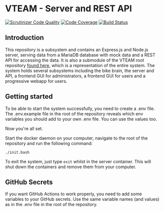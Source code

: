 # VTEAM - Server and REST API

[![Scrutinizer Code Quality](https://scrutinizer-ci.com/g/JuliaLind/vteam-server/badges/quality-score.png?b=main)](https://scrutinizer-ci.com/g/JuliaLind/vteam-server/?branch=main)
[![Code Coverage](https://scrutinizer-ci.com/g/JuliaLind/vteam-server/badges/coverage.png?b=main)](https://scrutinizer-ci.com/g/JuliaLind/vteam-server/?branch=main)
[![Build Status](https://scrutinizer-ci.com/g/JuliaLind/vteam-server/badges/build.png?b=main)](https://scrutinizer-ci.com/g/JuliaLind/vteam-server/build-status/main)

## Introduction
This repository is a subsystem and contains an Express.js and Node.js server, serving data from a MariaDB database with mock data and a REST API for accessing the data. It is also a submodule of the VTEAM root repository [found here](https://github.com/p0ntan/vteam-root), which is a representation of the entire system. The system holds several subsystems including the bike brain, the server and API, a frontend GUI for administrators, a frontend GUI for users and a progressive webapp for users.

## Getting started
To be able to start the system successfully, you need to create a .env file. The .env.example file in the root of the repository reveals which env variables you should add to your own .env file. You can use the values too.

Now you're all set.

Start the docker daemon on your computer, navigate to the root of the repository and run the following command:

```./init.bash```

To exit the system, just type ```exit``` whilst in the server container. This will shut down the containers and remove them from your computer.

## GitHub Secrets
If you want GitHub Actions to work properly, you need to add some variables to your GitHub secrets. Use the same variable names (and values) as in the .env file in the root of the repository.

